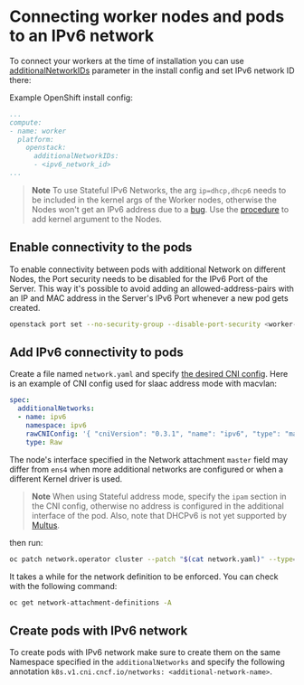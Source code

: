 # Connecting worker nodes and pods to an IPv6 network

To connect your workers at the time of installation you can use [additionalNetworkIDs](https://github.com/openshift/installer/blob/master/docs/user/openstack/customization.md#additional-networks) parameter in the install config and set IPv6 network ID there:

Example OpenShift install config:

```yaml
...
compute:
- name: worker
  platform:
    openstack:
      additionalNetworkIDs:
      - <ipv6_network_id>
...
```

> **Note**
> To use Stateful IPv6 Networks, the arg `ip=dhcp,dhcp6` needs to be included in the kernel args of the Worker nodes,
> otherwise the Nodes won't get an IPv6 address due to a [bug][dhcpv6-bug].
> Use the [procedure][add-kernel-args] to add kernel argument to the Nodes.

## Enable connectivity to the pods

To enable connectivity between pods with additional Network on different Nodes, the Port security needs to be disabled for the IPv6 Port of the Server. This way it's possible to avoid adding an allowed-address-pairs with an IP and MAC address in the Server's IPv6 Port whenever a new pod gets created.

```sh
openstack port set --no-security-group --disable-port-security <worker-ipv6-port>
```

## Add IPv6 connectivity to pods

Create a file named `network.yaml` and specify [the desired CNI config][configuring-an-additional-network]. Here is an example of CNI config used for slaac address mode with macvlan:

```yaml
spec:
  additionalNetworks:
  - name: ipv6
    namespace: ipv6
    rawCNIConfig: '{ "cniVersion": "0.3.1", "name": "ipv6", "type": "macvlan", "master": "ens4"}'
    type: Raw
```

The node's interface specified in the Network attachment `master` field may differ from `ens4` when more additional networks are configured or when a different Kernel driver is used.

> **Note**
> When using Stateful address mode, specify the `ipam` section in the CNI config,
> otherwise no address is configured in the additional interface of the pod.
> Also, note that DHCPv6 is not yet supported by [Multus][dhcpv6-multus].

then run:

```sh
oc patch network.operator cluster --patch "$(cat network.yaml)" --type=merge
```

It takes a while for the network definition to be enforced.
You can check with the following command:

```sh
oc get network-attachment-definitions -A
```

## Create pods with IPv6 network

To create pods with IPv6 network make sure to create them on the same Namespace specified in the `additionalNetworks`
and specify the following annotation `k8s.v1.cni.cncf.io/networks: <additional-network-name>`.

[dhcpv6-bug]: https://issues.redhat.com/browse/OCPBUGS-2104
[add-kernel-args]: https://docs.openshift.com/container-platform/4.11/nodes/nodes/nodes-nodes-managing.html#nodes-nodes-kernel-arguments_nodes-nodes-managing
[configuring-an-additional-network]: https://docs.openshift.com/container-platform/4.11/networking/multiple_networks/configuring-additional-network.html#configuring-additional-network_approaches-managing-additional-network
[dhcpv6-multus]: https://issues.redhat.com/browse/SDN-2844
